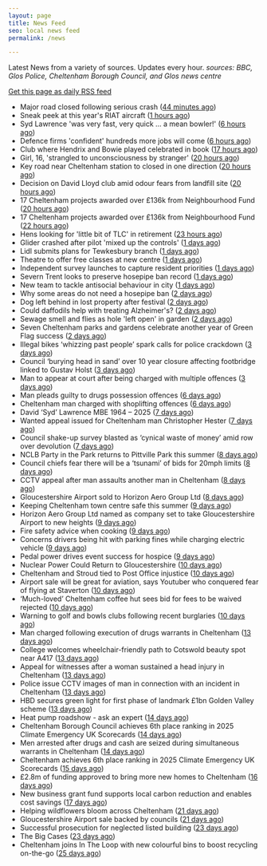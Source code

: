 ```yaml
---
layout: page
title: News Feed
seo: local news feed
permalink: /news

---
```


Latest News from a variety of sources. Updates every hour.
_sources: BBC, Glos Police, Cheltenham Borough Council, and Glos news centre_

[Get this page as daily RSS feed](/daily.rss)

<!-- news_marker starts -->
- Major road closed following serious crash ([44 minutes ago](https://www.bbc.com/news/articles/crk65744rm4o))
- Sneak peek at this year's RIAT aircraft ([1 hours ago](https://www.bbc.com/news/videos/c625qw1rzlyo))
- Syd Lawrence 'was very fast, very quick ... a mean bowler!' ([6 hours ago](https://www.bbc.com/news/articles/c628163nzm1o))
- Defence firms 'confident' hundreds more jobs will come ([6 hours ago](https://www.bbc.com/news/articles/c86gnq3j2qno))
- Club where Hendrix and Bowie played celebrated in book ([17 hours ago](https://www.bbc.com/news/articles/c62dryljn24o))
- Girl, 16, 'strangled to unconsciousness by stranger' ([20 hours ago](https://www.bbc.com/news/articles/cx23jny8282o))
- Key road near Cheltenham station to closed in one direction ([20 hours ago](https://gloucesternewscentre.co.uk/key-road-near-cheltenham-station-to-closed-in-one-direction/))
- Decision on David Lloyd club amid odour fears from landfill site ([20 hours ago](https://gloucesternewscentre.co.uk/decision-on-david-lloyd-club-amid-odour-fears-from-landfill-site/))
- 17 Cheltenham projects awarded over £136k from Neighbourhood Fund ([20 hours ago](https://gloucesternewscentre.co.uk/17-cheltenham-projects-awarded-over-136k-from-neighbourhood-fund/))
- 17 Cheltenham projects awarded over £136k from Neighbourhood Fund ([22 hours ago](https://www.cheltenham.gov.uk/news/article/3036/17_cheltenham_projects_awarded_over_136k_from_neighbourhood_fund))
- Hens looking for 'little bit of TLC' in retirement ([23 hours ago](https://www.bbc.com/news/articles/c2k1yk1lq84o))
- Glider crashed after pilot 'mixed up the controls' ([1 days ago](https://www.bbc.com/news/articles/cql01lx5glpo))
- Lidl submits plans for Tewkesbury branch ([1 days ago](https://www.bbc.com/news/articles/cy8k2lg7j9lo))
- Theatre to offer free classes at new centre ([1 days ago](https://www.bbc.com/news/articles/c5y7xr545x4o))
- Independent survey launches to capture resident priorities ([1 days ago](https://www.cheltenham.gov.uk/news/article/3035/independent_survey_launches_to_capture_resident_priorities))
- Severn Trent looks to preserve hosepipe ban record ([1 days ago](https://www.bbc.com/news/articles/cn86qxpl2yzo))
- New team to tackle antisocial behaviour in city ([1 days ago](https://www.bbc.com/news/articles/cn86pw7z6qzo))
- Why some areas do not need a hosepipe ban ([2 days ago](https://www.bbc.com/news/articles/c8e424nr04do))
- Dog left behind in lost property after festival ([2 days ago](https://www.bbc.co.uk/sounds/play/p0lqd7wd))
- Could daffodils help with treating Alzheimer's? ([2 days ago](https://www.bbc.com/news/articles/cp8208llwg1o))
- Sewage smell and flies as hole 'left open' in garden ([2 days ago](https://www.bbc.com/news/articles/cjrlp79vrq0o))
- Seven Cheltenham parks and gardens celebrate another year of Green Flag success ([2 days ago](https://www.cheltenham.gov.uk/news/article/3034/seven_cheltenham_parks_and_gardens_celebrate_another_year_of_green_flag_success))
- Illegal bikes ‘whizzing past people’ spark calls for police crackdown ([3 days ago](https://gloucesternewscentre.co.uk/illegal-bikes-whizzing-past-people-spark-calls-for-police-crackdown/))
- Council ‘burying head in sand’ over 10 year closure affecting footbridge linked to Gustav Holst ([3 days ago](https://gloucesternewscentre.co.uk/council-burying-head-in-sand-over-10-year-closure-affecting-footbridge-linked-to-gustav-holst/))
- Man to appear at court after being charged with multiple offences ([3 days ago](https://gloucesternewscentre.co.uk/man-to-appear-at-court-after-being-charged-with-multiple-offences/))
- Man pleads guilty to drugs possession offences ([6 days ago](https://gloucesternewscentre.co.uk/man-pleads-guilty-to-drugs-possession-offences/))
- Cheltenham man charged with shoplifting offences ([6 days ago](https://gloucesternewscentre.co.uk/cheltenham-man-charged-with-shoplifting-offences/))
- David ‘Syd’ Lawrence MBE 1964 – 2025 ([7 days ago](https://www.bbc.co.uk/sounds/play/p0lpkk2r))
- Wanted appeal issued for Cheltenham man Christopher Hester ([7 days ago](https://gloucesternewscentre.co.uk/wanted-appeal-issued-for-cheltenham-man-christopher-hester/))
- Council shake-up survey blasted as ‘cynical waste of money’ amid row over devolution ([7 days ago](https://gloucesternewscentre.co.uk/council-shake-up-survey-blasted-as-cynical-waste-of-money-amid-row-over-devolution/))
- NCLB Party in the Park returns to Pittville Park this summer ([8 days ago](https://www.cheltenham.gov.uk/news/article/3033/nclb_party_in_the_park_returns_to_pittville_park_this_summer))
- Council chiefs fear there will be a ‘tsunami’ of bids for 20mph limits ([8 days ago](https://gloucesternewscentre.co.uk/council-chiefs-fear-there-will-be-a-tsunami-of-bids-for-20mph-limits/))
- CCTV appeal after man assaults another man in Cheltenham ([8 days ago](https://gloucesternewscentre.co.uk/cctv-appeal-after-man-assaults-another-man-in-cheltenham/))
- Gloucestershire Airport sold to Horizon Aero Group Ltd ([8 days ago](https://gloucesternewscentre.co.uk/gloucestershire-airport-sold-to-horizon-aero-group-ltd/))
- Keeping Cheltenham town centre safe this summer ([9 days ago](https://www.cheltenham.gov.uk/news/article/3032/keeping_cheltenham_town_centre_safe_this_summer))
- Horizon Aero Group Ltd named as company set to take Gloucestershire Airport to new heights ([9 days ago](https://www.cheltenham.gov.uk/news/article/3031/horizon_aero_group_ltd_named_as_company_set_to_take_gloucestershire_airport_to_new_heights))
- Fire safety advice when cooking ([9 days ago](https://gloucesternewscentre.co.uk/fire-safety-advice-when-cooking/))
- Concerns drivers being hit with parking fines while charging electric vehicle ([9 days ago](https://gloucesternewscentre.co.uk/concerns-drivers-being-hit-with-parking-fines-while-charging-electric-vehicle/))
- Pedal power drives event success for hospice ([9 days ago](https://gloucesternewscentre.co.uk/pedal-power-drives-event-success-for-hospice/))
- Nuclear Power Could Return to Gloucestershire ([10 days ago](https://www.bbc.co.uk/sounds/play/p0lnt3v8))
- Cheltenham and Stroud tied to Post Office injustice ([10 days ago](https://www.bbc.co.uk/sounds/play/p0lnt26r))
- Airport sale will be great for aviation, says Youtuber who conquered fear of flying at Staverton ([10 days ago](https://gloucesternewscentre.co.uk/airport-sale-will-be-great-for-aviation-says-youtuber-who-conquered-fear-of-flying-at-staverton/))
- ‘Much-loved’ Cheltenham coffee hut sees bid for fees to be waived rejected ([10 days ago](https://gloucesternewscentre.co.uk/much-loved-cheltenham-coffee-hut-sees-bid-for-fees-to-be-waived-rejected/))
- Warning to golf and bowls clubs following recent burglaries ([10 days ago](https://gloucesternewscentre.co.uk/warning-to-golf-and-bowls-clubs-following-recent-burglaries/))
- Man charged following execution of drugs warrants in Cheltenham ([13 days ago](https://gloucesternewscentre.co.uk/man-charged-following-execution-of-drugs-warrants-in-cheltenham-2/))
- College welcomes wheelchair-friendly path to Cotswold beauty spot near A417 ([13 days ago](https://gloucesternewscentre.co.uk/college-welcomes-wheelchair-friendly-path-to-cotswold-beauty-spot-near-a417/))
- Appeal for witnesses after a woman sustained a head injury in Cheltenham ([13 days ago](https://gloucesternewscentre.co.uk/appeal-for-witnesses-after-a-woman-sustained-a-head-injury-in-cheltenham/))
- Police issue CCTV images of man in connection with an incident in Cheltenham ([13 days ago](https://gloucesternewscentre.co.uk/police-issue-cctv-images-of-man-in-connection-with-an-incident-in-cheltenham/))
- HBD secures green light for first phase of landmark £1bn Golden Valley scheme ([13 days ago](https://www.cheltenham.gov.uk/news/article/3030/hbd_secures_green_light_for_first_phase_of_landmark_1bn_golden_valley_scheme))
- Heat pump roadshow - ask an expert ([14 days ago](https://www.cheltenham.gov.uk/news/article/3029/heat_pump_roadshow_-_ask_an_expert))
- Cheltenham Borough Council achieves 6th place ranking in 2025 Climate Emergency UK Scorecards ([14 days ago](https://gloucesternewscentre.co.uk/cheltenham-borough-council-achieves-6th-place-ranking-in-2025-climate-emergency-uk-scorecards/))
- Men arrested after drugs and cash are seized during simultaneous warrants in Cheltenham ([14 days ago](https://gloucesternewscentre.co.uk/men-arrested-after-drugs-and-cash-are-seized-during-simultaneous-warrants-in-cheltenham/))
- Cheltenham achieves 6th place ranking in 2025 Climate Emergency UK Scorecards ([15 days ago](https://www.cheltenham.gov.uk/news/article/3028/cheltenham_achieves_6th_place_ranking_in_2025_climate_emergency_uk_scorecards))
- £2.8m of funding approved to bring more new homes to Cheltenham ([16 days ago](https://www.cheltenham.gov.uk/news/article/3027/28m_of_funding_approved_to_bring_more_new_homes_to_cheltenham))
- New business grant fund supports local carbon reduction and enables cost savings ([17 days ago](https://www.cheltenham.gov.uk/news/article/3026/new_business_grant_fund_supports_local_carbon_reduction_and_enables_cost_savings))
- Helping wildflowers bloom across Cheltenham ([21 days ago](https://www.cheltenham.gov.uk/news/article/3025/helping_wildflowers_bloom_across_cheltenham))
- Gloucestershire Airport sale backed by councils ([21 days ago](https://www.cheltenham.gov.uk/news/article/3024/gloucestershire_airport_sale_backed_by_councils))
- Successful prosecution for neglected listed building ([23 days ago](https://www.cheltenham.gov.uk/news/article/3023/successful_prosecution_for_neglected_listed_building))
- The Big Cases ([23 days ago](https://www.bbc.co.uk/iplayer/episode/m001z7w2))
- Cheltenham joins In The Loop with new colourful bins to boost recycling on-the-go ([25 days ago](https://www.cheltenham.gov.uk/news/article/3022/cheltenham_joins_in_the_loop_with_new_colourful_bins_to_boost_recycling_on-the-go))

<!-- news_marker ends -->

